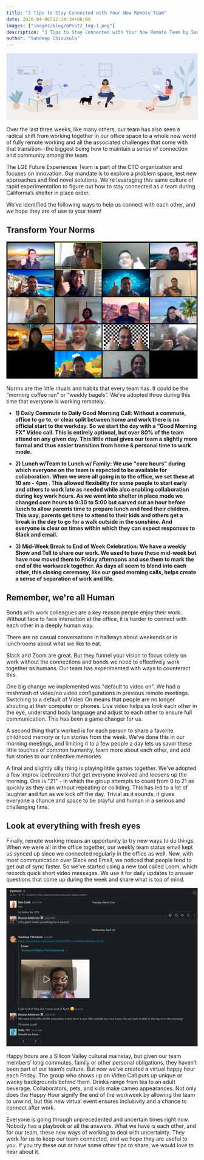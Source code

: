 ```yaml
---
title: "3 Tips to Stay Connected with Your Now Remote Team"
date: 2020-04-06T12:14:34+06:00
images: ["images/blog/bPost2_Img-1.png"]
description: "3 Tips to Stay Connected with Your Now Remote Team by Sandeep Chivukula"
author: "Sandeep Chivukula"
---
```


<!-- ![Banner](/images/blog/bPost2_Img-1.png) -->
<img class="img-fluid w-100" src="/images/blog/bPost2_Img-1.png" alt="banner">

Over the last three weeks, like many others, our team has also seen a radical shift from working together in our office space to a whole new world of fully remote working and all the associated challenges that come with that transition--the biggest being how to maintain a sense of connection and community among the team.

 The LGE Future Experiences Team is part of the CTO organization and focuses on innovation. Our mandate is to explore a problem space, test new approaches and find novel solutions.  We're leveraging this same culture of rapid experimentation to figure out how to stay connected as a team during California’s shelter in place order.

We’ve identified the following ways to help us connect with each other, and we hope they are of use to your team!

## Transform Your Norms

<!-- ![Zoom](/images/blog/bPost2_Img-2.png) -->
<img class="img-fluid w-100" src="/images/blog/bPost2_Img-2.png" alt="zoom">

Norms are the little rituals and habits that every team has. It could be the “morning coffee run” or “weekly bagels”. We’ve adopted three during this time that everyone is working remotely.

  * **1) Daily Commute to Daily Good Morning Call: Without a commute, office to go to, or clear split between home and work there is no official start to the workday. So we start the day with a “Good Morning FX” Video call. This is entirely optional, but over 80% of the team attend on any given day. This little ritual gives our team a slightly more formal and thus easier transition from home & personal time to work mode.**

  * **2) Lunch w/Team to Lunch w/ Family: We use "core hours" during which everyone on the team is expected to be available for collaboration. When we were all going in to the office, we set these at 10 am - 4pm . This allowed flexibility for some people to start early and others to work late as needed while also enabling collaboration during key work hours. As we went into shelter in place mode we changed core hours to 9:30 to 5:00 but carved out an hour before lunch to allow parents time to prepare lunch and feed their children. This way, parents get time to attend to their kids and others get a break in the day to go for a walk outside in the sunshine. And everyone is clear on times within which they can expect responses to Slack and email.**

  * **3) Mid-Week Break to End of Week Celebration: We have a weekly Show and Tell to share our work. We used to have these mid-week but have now moved them to Friday afternoons and use them to mark the end of the workweek together. As days all seem to blend into each other, this closing ceremony, like our good morning calls, helps create a sense of separation of work and life.**

## Remember, we're all Human

Bonds with work colleagues are a key reason people enjoy their work. Without face to face interaction at the office, it is harder to connect with each other in a deeply human way.

There are no casual conversations in hallways about weekends or in lunchrooms about what we like to eat.

Slack and Zoom are great. But they funnel your vision to focus solely on work without the connections and bonds we need to effectively work together as humans. Our team has experimented with ways to counteract this.

One big change we implemented was "default to video on". We had a mishmash of video/no video configurations in previous remote meetings. Switching to a default of Video On means that people are no longer shouting at their computer or phones. Live video helps us look each other in the eye, understand body language and adjust to each other to ensure full communication. This has been a game changer for us.

A second thing that's worked is for each person to share a favorite childhood memory or fun stories from the week. We've done this in our morning meetings, and limiting it to a few people a day lets us savor these little touches of common humanity, learn more about each other, and add fun stories to our collective memories.

A final and slightly silly thing is playing little games together. We've adopted a few improv icebreakers that get everyone involved and loosens up the morning. One is "21" - in which the group attempts to count from 0 to 21 as quickly as they can without repeating or colliding. This has led to a lot of laughter and fun as we kick off the day. Trivial as it sounds, it gives everyone a chance and space to be playful and human in a serious and challenging time.

## Look at everything with fresh eyes

Finally, remote working means an opportunity to try new ways to do things. When we were all in the office together, our weekly team status email kept us synced up since we connected regularly in the office as well. Now, with most communication over Slack and Email, we noticed that people tend to get out of sync faster. So we've started using a new tool called Loom, which records quick short video messages. We use it for daily updates to answer questions that come up during the week and share what is top of mind.

<!-- ![Daily Loom](/images/blog/bPost2_Img-3.png) -->
<img class="img-fluid w-100" src="/images/blog/bPost2_Img-3.png" alt="loom">

Happy hours are a Silicon Valley cultural mainstay, but given our team members’ long commutes, family or other personal obligations, they haven’t been part of our team’s culture.  But now we’ve created a virtual happy hour each Friday. The group who shows up on Video Call puts up unique or wacky backgrounds behind them. Drinks range from tea to an adult beverage.  Collaborators, pets, and kids make cameo appearances.  Not only does the Happy Hour signify the end of the workweek by allowing the team to unwind, but this new virtual event ensures inclusivity and a chance to connect after work.

Everyone is going through unprecedented and uncertain times right now. Nobody has a playbook or all the answers. What we have is each other, and for our team, these new ways of working to deal with uncertainty. They work for us to keep our team connected, and we hope they are useful to you.  If you try these out or have some other tips to share, we would love to hear about it.
